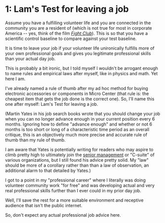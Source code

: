 # 1: Lam's Test for leaving a job

Assume you have a fulfilling volunteer life and you are connected in the community you are a
resident of (which is not true for most in corporate America -- yes, think of the film
[_Fight Club_](https://en.wikipedia.org/wiki/Fight_Club)).  This is so that you have a scientific
control baseline to compare against your test baseline.

It is time to leave your job if your volunteer life unironically fulfills more of your own
professional goals and gives you legitimate professional skills than your actual day job.<!--more-->

This is probably a bit ironic, but I told myself I wouldn't be arrogant enough to name rules and
empirical laws after myself, like in physics and math.  Yet here I am.

I've already named a rule of thumb after my ad hoc method for buying electronic accessories or
components in Micro Center (that rule is: the cheapest item that gets the job done is the correct
one).  So, I'll name this one after myself: Lam's Test for leaving a job.

(Martin Yates in his job search books wrote that you should change your job when you can no longer
advance enough in your current position every 6 months.  Ignoring how to define "advance enough" and
whether or not 6 months is too short or long of a characteristic time period as an overall critique,
this is an objectively much more precise and accurate rule of thumb than my rule of thumb.

I am aware that Yates is potentially writing for readers who may aspire to climb pretty high to
ultimately join the [senior management](https://en.wikipedia.org/wiki/Corporate_title#Senior_management)
or "C-suite" of various organizations, but I still found his advice pretty solid.  My "law" should
be more of a corollary rather than than a law of observation, an additional alarm to that detailed
by Yates.)

I got to a point in my "professional career" where I literally was doing volunteer community work
"for free" and was developing actual and very real professional skills further than I ever could in
my prior day job.

Well, I'll save the rest for a more suitable environment and receptive audience that isn't the
public internet.

So, don't expect any actual professional job advice here.

